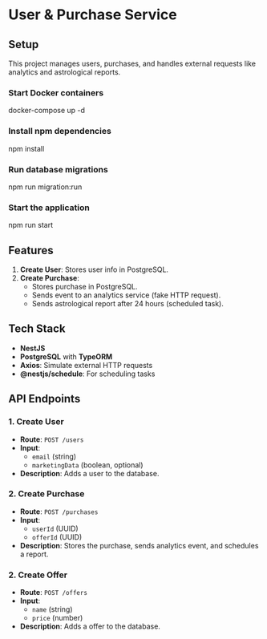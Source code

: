 # User & Purchase Service

## Setup

This project manages users, purchases, and handles external requests like analytics and astrological reports.

### Start Docker containers
docker-compose up -d 

### Install npm dependencies
npm install

### Run database migrations
npm run migration:run

### Start the application
npm run start 

## Features
1. **Create User**: Stores user info in PostgreSQL.
2. **Create Purchase**: 
   - Stores purchase in PostgreSQL.
   - Sends event to an analytics service (fake HTTP request).
   - Sends astrological report after 24 hours (scheduled task).

## Tech Stack
- **NestJS**
- **PostgreSQL** with **TypeORM**
- **Axios**: Simulate external HTTP requests
- **@nestjs/schedule**: For scheduling tasks

## API Endpoints

### 1. **Create User**
- **Route**: `POST /users`
- **Input**:
  - `email` (string)
  - `marketingData` (boolean, optional)
- **Description**: Adds a user to the database.

### 2. **Create Purchase**
- **Route**: `POST /purchases`
- **Input**:
  - `userId` (UUID)
  - `offerId` (UUID)
- **Description**: Stores the purchase, sends analytics event, and schedules a report.

### 2. **Create Offer**
- **Route**: `POST /offers`
- **Input**:
  - `name` (string)
  - `price` (number)
- **Description**: Adds a offer to the database.

